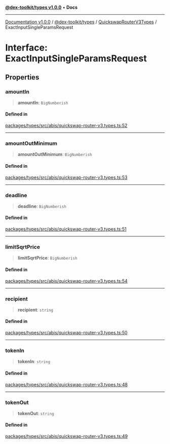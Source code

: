 [**@dex-toolkit/types v1.0.0**](../../../README.md) • **Docs**

***

[Documentation v1.0.0](../../../../../packages.md) / [@dex-toolkit/types](../../../README.md) / [QuickswapRouterV3Types](../README.md) / ExactInputSingleParamsRequest

# Interface: ExactInputSingleParamsRequest

## Properties

### amountIn

> **amountIn**: `BigNumberish`

#### Defined in

[packages/types/src/abis/quickswap-router-v3.types.ts:52](https://github.com/niZmosis/dex-toolkit/blob/3d8b41b44787b30fbea5de3ab4737662ffb61bc8/packages/types/src/abis/quickswap-router-v3.types.ts#L52)

***

### amountOutMinimum

> **amountOutMinimum**: `BigNumberish`

#### Defined in

[packages/types/src/abis/quickswap-router-v3.types.ts:53](https://github.com/niZmosis/dex-toolkit/blob/3d8b41b44787b30fbea5de3ab4737662ffb61bc8/packages/types/src/abis/quickswap-router-v3.types.ts#L53)

***

### deadline

> **deadline**: `BigNumberish`

#### Defined in

[packages/types/src/abis/quickswap-router-v3.types.ts:51](https://github.com/niZmosis/dex-toolkit/blob/3d8b41b44787b30fbea5de3ab4737662ffb61bc8/packages/types/src/abis/quickswap-router-v3.types.ts#L51)

***

### limitSqrtPrice

> **limitSqrtPrice**: `BigNumberish`

#### Defined in

[packages/types/src/abis/quickswap-router-v3.types.ts:54](https://github.com/niZmosis/dex-toolkit/blob/3d8b41b44787b30fbea5de3ab4737662ffb61bc8/packages/types/src/abis/quickswap-router-v3.types.ts#L54)

***

### recipient

> **recipient**: `string`

#### Defined in

[packages/types/src/abis/quickswap-router-v3.types.ts:50](https://github.com/niZmosis/dex-toolkit/blob/3d8b41b44787b30fbea5de3ab4737662ffb61bc8/packages/types/src/abis/quickswap-router-v3.types.ts#L50)

***

### tokenIn

> **tokenIn**: `string`

#### Defined in

[packages/types/src/abis/quickswap-router-v3.types.ts:48](https://github.com/niZmosis/dex-toolkit/blob/3d8b41b44787b30fbea5de3ab4737662ffb61bc8/packages/types/src/abis/quickswap-router-v3.types.ts#L48)

***

### tokenOut

> **tokenOut**: `string`

#### Defined in

[packages/types/src/abis/quickswap-router-v3.types.ts:49](https://github.com/niZmosis/dex-toolkit/blob/3d8b41b44787b30fbea5de3ab4737662ffb61bc8/packages/types/src/abis/quickswap-router-v3.types.ts#L49)
